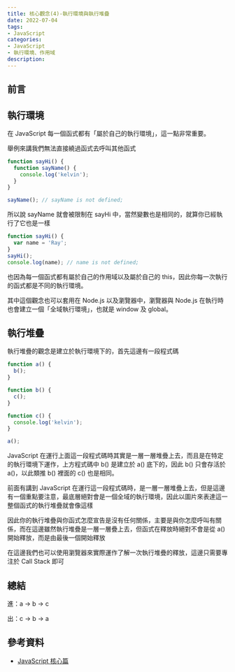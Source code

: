 ```yaml
---
title: 核心觀念(4)-執行環境與執行堆疊
date: 2022-07-04
tags:
- JavaScript
categories:
- JavaScript
- 執行環境、作用域
description:
---
```


## 前言

## 執行環境

在 JavaScript 每一個函式都有「屬於自己的執行環境」，這一點非常重要。

舉例來講我們無法直接繞過函式去呼叫其他函式

```javascript
function sayHi() {
  function sayName() {
    console.log('kelvin');
  }
}

sayName(); // sayName is not defined;
```

所以說 sayName 就會被限制在 sayHi 中，當然變數也是相同的，就算你已經執行了它也是一樣

```javascript
function sayHi() {
  var name = 'Ray';
}
sayHi();
console.log(name); // name is not defined;

```

也因為每一個函式都有屬於自己的作用域以及屬於自己的 this，因此你每一次執行的函式都是不同的執行環境。

其中這個觀念也可以套用在 Node.js 以及瀏覽器中，瀏覽器與 Node.js 在執行時也會建立一個「全域執行環境」，也就是 window 及 global。

## 執行堆疊

執行堆疊的觀念是建立於執行環境下的，首先這邊有一段程式碼

```javascript
function a() {
  b();
}

function b() {
  c();
}

function c() {
  console.log('kelvin');
}

a();
```

JavaScript 在運行上面這一段程式碼時其實是一層一層堆疊上去，而且是在特定的執行環境下運作，上方程式碼中 b() 是建立於 a() 底下的，因此 b() 只會存活於 a()，以此類推 b() 裡面的 c() 也是相同。

前面有講到 JavaScript 在運行這一段程式碼時，是一層一層堆疊上去，但是這邊有一個重點要注意，最底層絕對會是一個全域的執行環境，因此以圖片來表達這一整個函式的執行堆疊就會像這樣


因此你的執行堆疊與你函式怎麼宣告是沒有任何關係，主要是與你怎麼呼叫有關係，而在這邊雖然執行堆疊是一層一層疊上去，但函式在釋放時絕對不會是從 a() 開始釋放，而是由最後一個開始釋放

在這邊我們也可以使用瀏覽器來實際運作了解一次執行堆疊的釋放，這邊只需要專注於 Call Stack 即可

## 總結

進：a -> b -> c

出：c -> b -> a


## 參考資料
- [JavaScript 核心篇](https://www.hexschool.com/courses/js-core.html)